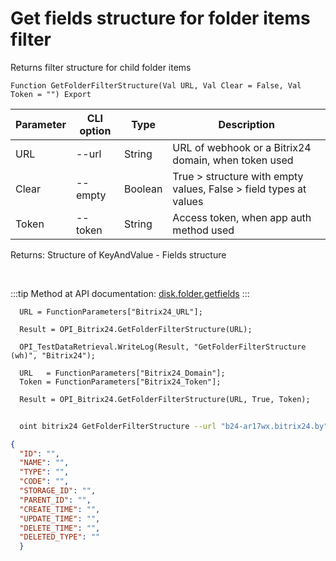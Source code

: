 ﻿---
sidebar_position: 11
---

# Get fields structure for folder items filter
 Returns filter structure for child folder items



`Function GetFolderFilterStructure(Val URL, Val Clear = False, Val Token = "") Export`

  | Parameter | CLI option | Type | Description |
  |-|-|-|-|
  | URL | --url | String | URL of webhook or a Bitrix24 domain, when token used |
  | Clear | --empty | Boolean | True > structure with empty values, False > field types at values |
  | Token | --token | String | Access token, when app auth method used |

  
  Returns:  Structure of KeyAndValue - Fields structure

<br/>

:::tip
Method at API documentation: [disk.folder.getfields](https://dev.1c-bitrix.ru/rest_help/disk/folder/disk_folder_getfields.php)
:::
<br/>


```bsl title="Code example"
  URL = FunctionParameters["Bitrix24_URL"];
  
  Result = OPI_Bitrix24.GetFolderFilterStructure(URL);
  
  OPI_TestDataRetrieval.WriteLog(Result, "GetFolderFilterStructure (wh)", "Bitrix24");
  
  URL   = FunctionParameters["Bitrix24_Domain"];
  Token = FunctionParameters["Bitrix24_Token"];
  
  Result = OPI_Bitrix24.GetFolderFilterStructure(URL, True, Token);
```



```sh title="CLI command example"
    
  oint bitrix24 GetFolderFilterStructure --url "b24-ar17wx.bitrix24.by" --empty %empty% --token "fe3fa966006e9f06006b12e400000001000..."

```

```json title="Result"
{
  "ID": "",
  "NAME": "",
  "TYPE": "",
  "CODE": "",
  "STORAGE_ID": "",
  "PARENT_ID": "",
  "CREATE_TIME": "",
  "UPDATE_TIME": "",
  "DELETE_TIME": "",
  "DELETED_TYPE": ""
  }
```
